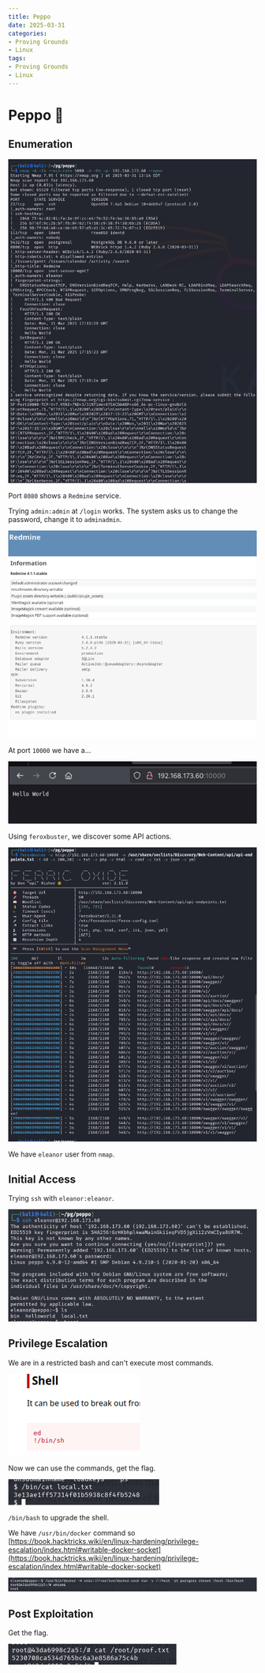 ```yaml
---
title: Peppo
date: 2025-03-31
categories:
- Proving Grounds
- Linux
tags:
- Proving Grounds
- Linux
---
```


# Peppo 🔺
<!-- more -->

## Enumeration

![](../assets/Pasted%20image%2020250331191754.png)

Port `8080` shows a `Redmine` service.

Trying `admin:admin` at `/login` works. The system asks us to change the password, change it to `adminadmin`.

![](../assets/Pasted%20image%2020250331193344.png)

At port `10000` we have a...

![](../assets/Pasted%20image%2020250331195747.png)

Using `feroxbuster`, we discover some API actions.

![](../assets/Pasted%20image%2020250331195817.png)

We have `eleanor` user from `nmap`.

## Initial Access

Trying `ssh` with `eleanor:eleanor`.

![](../assets/Pasted%20image%2020250331231054.png)

## Privilege Escalation

We are in a restricted bash and can't execute most commands.

![](../assets/Pasted%20image%2020250331232352.png)

Now we can use the commands, get the flag.

![](../assets/Pasted%20image%2020250331232419.png)

`/bin/bash` to upgrade the shell.

We have `/usr/bin/docker` command so [https://book.hacktricks.wiki/en/linux-hardening/privilege-escalation/index.html#writable-docker-socket](https://book.hacktricks.wiki/en/linux-hardening/privilege-escalation/index.html#writable-docker-socket)

![](../assets/Pasted%20image%2020250331235019.png)

## Post Exploitation

Get the flag.

![](../assets/Pasted%20image%2020250331235036.png)
